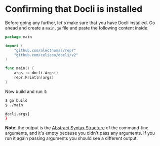 # Confirming that Docli is installed

Before going any further, let's make sure that you have Docli installed. Go ahead and create a `main.go` file and paste the following content inside:

```go
package main

import (
    "github.com/alecthomas/repr"
    "github.com/celicoo/docli/v2"
)

func main() {
    args := docli.Args()
    repr.Println(args)
}
```

Now build and run it:

```bash
$ go build
$ ./main

docli.args{
}
```

**Note**: the output is the [Abstract Syntax Structure](https://en.wikipedia.org/wiki/Abstract_syntax_tree) of the command-line arguments, and it's empty because you didn't pass any arguments. If you run it again passing arguments you should see a different output.
